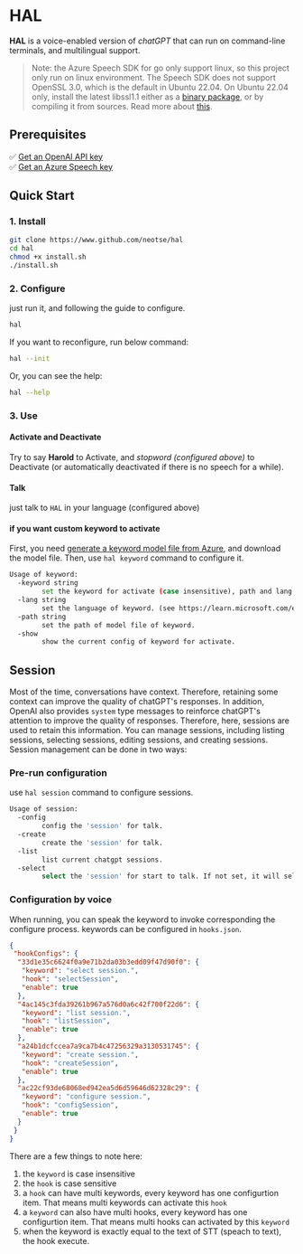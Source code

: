 # HAL

**HAL** is a voice-enabled version of *chatGPT* that can run on command-line terminals, and multilingual support.

> Note: the Azure Speech SDK for go only support linux, so this project only run on linux environment. The Speech SDK does not support OpenSSL 3.0, which is the default in Ubuntu 22.04. On Ubuntu 22.04 only, install the latest libssl1.1 either as a [binary package](http://security.ubuntu.com/ubuntu/pool/main/o/openssl/), or by compiling it from sources. Read more about [this](https://learn.microsoft.com/en-us/azure/cognitive-services/speech-service/quickstarts/setup-platform?tabs=windows%2Cubuntu%2Cdotnet%2Cjre%2Cmaven%2Cnodejs%2Cmac%2Cpypi&pivots=programming-language-go).

## Prerequisites

✅ [Get an OpenAI API key](https://platform.openai.com/account/api-keys) <br/>
✅ [Get an Azure Speech key](https://learn.microsoft.com/en-us/azure/cognitive-services/cognitive-services-apis-create-account) <br/>

## Quick Start

### 1. Install

```bash
git clone https://www.github.com/neotse/hal
cd hal
chmod +x install.sh
./install.sh
```

### 2. Configure

just run it, and following the guide to configure. 
```bash
hal
```

If you want to reconfigure, run below command:

```bash
hal --init
```
Or, you can see the help:

```bash
hal --help
```

### 3. Use

#### Activate and Deactivate

Try to say **Harold** to Activate, and *stopword (configured above)* to Deactivate (or automatically deactivated if there is no speech for a while). 

#### Talk

just talk to `HAL` in your language (configured above)

#### if you want custom keyword to activate

First, you need [generate a keyword model file from Azure](https://learn.microsoft.com/en-us/azure/cognitive-services/speech-service/custom-keyword-basics?pivots=programming-language-python), and download the model file. Then, use `hal keyword` command to configure it.

```bash
Usage of keyword:
  -keyword string
        set the keyword for activate (case insensitive), path and lang must be set at same time.
  -lang string
        set the language of keyword. (see https://learn.microsoft.com/en-us/azure/cognitive-services/speech-service/language-support?tabs=stt)
  -path string
        set the path of model file of keyword.
  -show
        show the current config of keyword for activate.
```

## Session

Most of the time, conversations have context. Therefore, retaining some context can improve the quality of chatGPT's responses. In addition, OpenAI also provides `system` type messages to reinforce chatGPT's attention to improve the quality of responses. Therefore, here, sessions are used to retain this information. You can manage sessions, including listing sessions, selecting sessions, editing sessions, and creating sessions. Session management can be done in two ways:

### Pre-run configuration

use `hal session` command to configure sessions.

```bash
Usage of session:
  -config
        config the 'session' for talk. 
  -create
        create the 'session' for talk. 
  -list
        list current chatgpt sessions.
  -select
        select the 'session' for start to talk. If not set, it will select the session recently used.
```

### Configuration by voice

When running, you can speak the keyword to invoke corresponding the configure process. keywords can be configured in `hooks.json`.

```json
{
 "hookConfigs": {
  "33d1e35c6624f0a9e71b2da03b3edd09f47d90f0": {
   "keyword": "select session.",
   "hook": "selectSession",
   "enable": true
  },
  "4ac145c3fda39261b967a576d0a6c42f700f22d6": {
   "keyword": "list session.",
   "hook": "listSession",
   "enable": true
  },
  "a24b1dcfccea7a9ca7b4c47256329a3130531745": {
   "keyword": "create session.",
   "hook": "createSession",
   "enable": true
  },
  "ac22cf93de68068ed942ea5d6d59646d62328c29": {
   "keyword": "configure session.",
   "hook": "configSession",
   "enable": true
  }
 }
}
```

There are a few things to note here:

1. the `keyword` is case insensitive
2. the `hook` is case sensitive
3. a `hook` can have multi keywords, every keyword has one configurtion item. That means multi keywords can activate this `hook`
4. a `keyword` can also have multi hooks, every keyword has one configurtion item. That means multi hooks can activated by this `keyword`
5. when the keyword is exactly equal to the text of STT (speach to text), the hook execute.